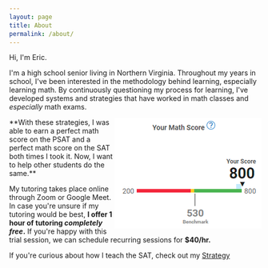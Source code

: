 ```yaml
---
layout: page
title: About
permalink: /about/
---
```


Hi, I'm Eric.

I'm a high school senior living in Northern Virginia. Throughout my years in school, I've been interested in the methodology behind learning, especially learning math. By continuously questioning my process for learning, I've developed systems and strategies that have worked in math classes and *especially* math exams.

<img src="/images/score.jpg" align="right">
**With these strategies, I was able to earn a perfect math score on the PSAT and a perfect math score on the SAT both times I took it. Now, I want to help other students do the same.**

  
My tutoring takes place online through Zoom or Google Meet. In case you're unsure if my tutoring would be best, **I offer 1 hour of tutoring *completely free*.** If you're happy with this trial session, we can schedule recurring sessions for **$40/hr.**

If you're curious about how I teach the SAT, check out my [Strategy](https://learnsatmath.com/strategy/)




<!--
<div class="gallery-box">
  <div class="gallery">
    <img src="/images/100.jpg" loading="lazy">
    <img src="/images/105.jpg" loading="lazy">
    <img src="/images/103.jpg" loading="lazy">
  </div>
  <em>Gallery / <a href="https://unsplash.com/" target="_blank">Unsplash</a></em>
</div>
-->